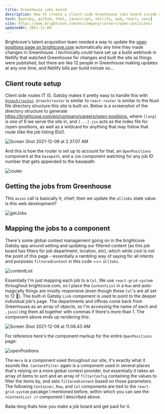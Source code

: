 ```yaml
---
title: Greenhouse jobs board
description: How to create a client-side Greenhouse jobs board inside a Gatsby site.
tech: [gatsby, github, html, javascript, netlify, npm, react, sass]
site: https://www.brightcove.com/en/company/careers/open-positions/
updatedAt: 2021-12-09
---
```


Brightcove's talent acquisition team needed a way to update the [open positions page on brightcove.com](https://www.brightcove.com/en/company/careers/open-positions "Brightcove.com open positions page") automatically any time they made changes in Greenhouse. I technically _could_ have set up a build webhook in Netlify that watched Greenhouse for changes and built the site as things were published, but there are like 12 people in Greenhouse making updates at any one time, and Netlify bills per build minute so...

## Client route setup

Client side routes IT IS. Gatsby makes it pretty easy to handle this with [`@reach/router`](https://www.gatsbyjs.com/docs/reach-router-and-gatsby/ "Gatsby @reach/router docs"). `@reach/router` is similar to `react-router` is similar to the Nuxt file directory structure this site is built on. Below is a screenshot of the directory structure to generate https://brightcove.com/en/company/careers/open-positions, where `[lang]` is one of 6 we serve the site in, and `[...].jsx` acts as the index file for /open-positions, as well as a wildcard for anything that may follow that route (like the job listing IDs!).

![Screen Shot 2021-12-09 at 2.37.07 AM](//images.ctfassets.net/i1trowbjm312/7DPoaxMf0JCbyVTgHz1pzc/250039fb4edb197fa7ed0c9d9267828d/Screen_Shot_2021-12-09_at_2.37.07_AM.png)

And this is how the router is set up to account for that, an `OpenPositions` component at the `basepath`, and a `Job` component watching for any job ID number that gets appended to the basepath.

![router](//images.ctfassets.net/i1trowbjm312/1Sy6dLKYdVus4zcU001iIZ/b64673bf29d76822a353a12460e56b7a/router.png)

## Getting the jobs from Greenhouse

This `axios` call is basically it, chief; then we update the `allJobs` state value. Is this web development?

![getJobs](//images.ctfassets.net/i1trowbjm312/2FJ1OLeJPav4HsOU609l0S/fe75e3219ad2b8fa0b2beb5ade35c2c8/getJobs.png)

## Mapping the jobs to a component

There's some global context management going on in the brightcove Gatsby app around setting and updating our filtered content (as this job board has filters for job department, location, etc), which while cool is not the point of this page - essentially a rambling way of saying for all intents and purposes `filteredContent` in this code === `allJobs`.

![contentList](//images.ctfassets.net/i1trowbjm312/4wq1vX37gmlQktYs2ZDCB0/cbd67e4fd8768e91bb14838e6fa08a6d/contentList.png)

Essentially I'm just mapping each job to a `Col`. We use `react-grid-system` throughout brightcove.com, so I place the `ContentList` in a `Row` and auto-magically things are mostly responsive (even though these `Col`'s are all set to 12 🤦). The built-in Gatsby `Link` component is used to point to the deeper individual job's page. The departments and offices come back from Greenhouse as an array of objects, so I'm accessing the name of each and `.join()`ing them all together with commas if there's more than 1. The component above ends up rendering this:

![Screen Shot 2021-12-09 at 11.06.43 AM](//images.ctfassets.net/i1trowbjm312/465DEFIiFykqGjVy0nletE/feb147cbc21b351ef5578521212dc78c/Screen_Shot_2021-12-09_at_11.06.43_AM.png)

For reference here's the component markup for the entire `OpenPositions` page:

![openPositions](//images.ctfassets.net/i1trowbjm312/HLKUrs5OSD9T8Yo65Nw3K/fd373058ef30009ce527b57b660bde98/openPositions.png)

The `Hero` is a component used throughout our site, it's exactly what it sounds like. `ContentFilter` again is a component used in several places that's relying on a more global context provider, but essentially it takes an array of items to sort and an array of `filterConfig` containing the values to filter the items by, and sets `filteredContent` based on those parameters. The following `Container`, `Row`, and `Col` components are tied to the `react-grid-system` pacakge I mentioned before, within which you can see the `<ContentList />` component I described above.

Bada-bing thats how you make a job board and get paid for it.

